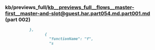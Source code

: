 ### kb/previews_full/kb__previews_full__flows__master-first__master-and-slot@guest.har.part054.md.part001.md (part 002)

```md
           },
                  {
                    "functionName": "f",
                    "s
```

```
